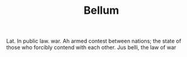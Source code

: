 ---
title: Bellum
letter: B
permalink: "/definitions/bld-bellum.html"
body: Lat. In public law. war. Ah armed contest between nations; the state of those
  who forcibly contend with each other. Jus belli, the law of war
published_at: '2018-07-07'
source: Black's Law Dictionary 2nd Ed (1910)
layout: post
---